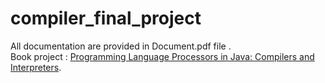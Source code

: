 # compiler_final_project

All documentation are provided in Document.pdf file .<br>
Book project : [Programming Language Processors in Java: Compilers and Interpreters](https://www.amazon.com/Programming-Language-Processors-Java-Interpreters/dp/0130257869).<br>
